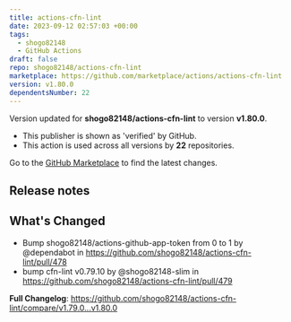 ```yaml
---
title: actions-cfn-lint
date: 2023-09-12 02:57:03 +00:00
tags:
  - shogo82148
  - GitHub Actions
draft: false
repo: shogo82148/actions-cfn-lint
marketplace: https://github.com/marketplace/actions/actions-cfn-lint
version: v1.80.0
dependentsNumber: 22
---
```



Version updated for **shogo82148/actions-cfn-lint** to version **v1.80.0**.
- This publisher is shown as 'verified' by GitHub.
- This action is used across all versions by **22** repositories.

Go to the [GitHub Marketplace](https://github.com/marketplace/actions/actions-cfn-lint) to find the latest changes.

## Release notes

## What's Changed
* Bump shogo82148/actions-github-app-token from 0 to 1 by @dependabot in https://github.com/shogo82148/actions-cfn-lint/pull/478
* bump cfn-lint v0.79.10 by @shogo82148-slim in https://github.com/shogo82148/actions-cfn-lint/pull/479


**Full Changelog**: https://github.com/shogo82148/actions-cfn-lint/compare/v1.79.0...v1.80.0
